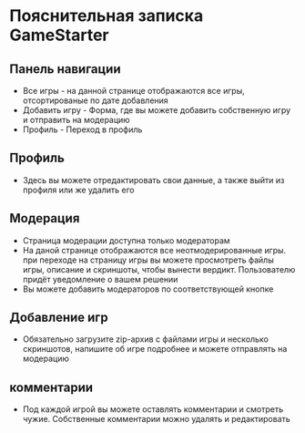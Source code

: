 # Пояснительная записка GameStarter

## Панель навигации
- Все игры - на данной странице отображаются все игры, отсортированые по дате добавления
- Добавить игру - Форма, где вы можете добавить собственную игру и отправить на модерацию
- Профиль - Переход в профиль

## Профиль
- Здесь вы можете отредактировать свои данные, а также выйти из профиля или же удалить его

## Модерация
- Страница модерации доступна только модераторам
- На даной странице отображаются все неотмодерированные игры. при переходе на страницу игры вы можете просмотреть файлы игры, описание и скриншоты, чтобы вынести вердикт. Пользователю придёт уведомление о вашем решении
- Вы можете добавить модераторов по соответствующей кнопке
## Добавление игр
- Обязательно загрузите zip-архив с файлами игры и несколько скриншотов, напишите об игре подробнее и можете отправлять на модерацию

## комментарии
- Под каждой игрой вы можете оставлять комментарии и смотреть чужие. Собственные комментарии можно удалять и редактировать
